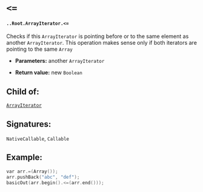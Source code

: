 # `<=`

#### `..Root.ArrayIterator.<=`

Checks if this `ArrayIterator` is pointing before or to the same element as another `ArrayIterator`. This operation makes sense only if both iterators are pointing to the same `Array`

* **Parameters:** another `ArrayIterator`

* **Return value:** new `Boolean`

## Child of:

[`ArrayIterator`](docs..Root.ArrayIterator.md)

## Signatures:

`NativeCallable`, `Callable`

## Example:

```c
var arr.=(Array());
arr.pushBack("abc", "def");
basicOut(arr.begin().<=(arr.end()));
```